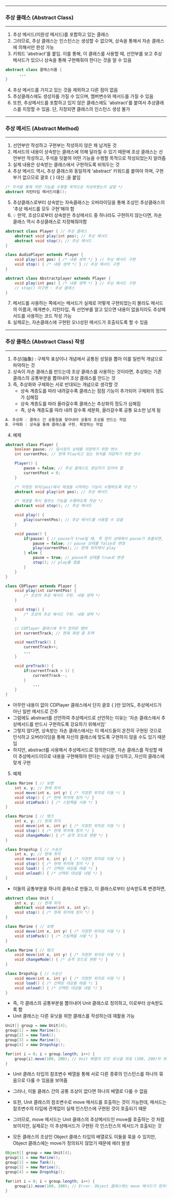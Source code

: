 -----
### 추상 클래스 (Abstract Class)
-----
1. 추상 메서드(미완성 메서드)를 포함하고 있는 클래스
2. 그러므로, 추상 클래스는 인스턴스는 생성할 수 없으며, 상속을 통해서 자손 클래스에 의해서만 완성 가능
3. 키워드 'abstract'를 붙임. 이를 통해, 이 클래스를 사용할 때, 선언부를 보고 추상 메서드가 있으니 상속을 통해 구현해줘야 한다는 것을 알 수 있음
```java
abstract class 클래스이름 {
      ...
}
```

4. 추상 메서드를 가지고 있는 것을 제외하고 다른 점이 없음
5. 추상클래스에도 생성자를 가질 수 있으며, 멤버변수와 메서드를 가질 수 있음
6. 또한, 추상메서드를 포함하고 있지 않은 클래스에도 'abstract'를 붙여서 추상클래스를 지정할 수 있음. 단, 지정되면 클래스의 인스턴스 생성 불가

-----
### 추상 메서드 (Abstract Method)
-----
1. 선언부만 작성하고 구현부는 작성하지 않은 채 남겨둔 것
2. 메서드의 내용이 상속받는 클래스에 의해 달라질 수 있기 때문에 조상 클래스는 선언부만 작성하고, 주석을 덧붙여 어떤 기능을 수행할 목적으로 작성되었는지 알려줌
3. 실제 내용은 상속받는 클래스에서 구현하도록 비워두는 것
4. 추상 메서드 역시, 추상 클래스와 동일하게 'abstract' 키워드를 붙여야 하며, 구현부가 없으므로 괄호 { } 대신 ;을 붙임
```java
/* 주석을 통해 어떤 기능을 수행할 목적으로 작성하였는지 설명 */
abstract 리턴타입 메서드이름();
```

5. 추상클래스로부터 상속받는 자속클래스는 오버라이딩을 통해 조상인 추상클래스의 '추상 메서드를 모두 구현'해야 함
6. 💡 만약, 조상으로부터 상속받은 추상메서드 중 하나라도 구현하지 않는다면, 자손 클래스 역시 추상클래스로 지정해줘야함
```java
abstract class Player { // 추상 클래스
    abstract void play(int pos); // 추상 메서드
    abstract void stop(); // 추상 메서드
}

class AudioPlayer extends Player {
    void play(int pos) { /* 내용 생략 */ } // 추상 메서드 구현
    void stop() { /* 내용 생략 */ } // 추상 메서드 구현
}

abstract class Abstractplayer extends Player {
    void play(int pos) { /* 내용 생략 */ } // 추상 메서드 구현
    // stop() 미구현 : 추상 클래스
}
```

7. 메서드를 사용하는 쪽에서는 메서드가 실제로 어떻게 구현되었는지 몰라도 메서드의 이름과, 매개변수, 리턴타입, 즉 선언부를 알고 있으면 내용이 없을지라도 추상메서드를 사용하는 코드 작성 가능
8. 실제로는, 자손클래스에 구현된 오나성된 메서드가 호출되도록 할 수 있음

-----
### 추상 클래스 (Abstract Class) 작성
-----
1. 추상(抽象) : 구체적 표상이나 개념에서 공통된 성질을 뽑아 이를 일반적 개념으로 파악하는 것
2. 상속이 자손 클래스를 만드는데 조상 클래스를 사용하는 것이라면, 추상화는 기존 클래스의 공통부분을 뽑아내어 조상 클래스를 만드는 것
3. 즉, 추상화와 구체화는 서로 반대되는 개념으로 생각할 것
   - 상속 계층도를 따라 내려갈수록 클래스는 점점 기능이 추가되어 구체화의 정도가 심해짐
   - 상속 계층도를 따라 올라갈수록 클래스는 추상화의 정도가 심해짐
   - 즉, 상속 계층도를 따라 내려 갈수록 세분화, 올라갈수록 공통 요소만 남게 됨
```java
A. 추상화 : 클래스 간 공통점을 찾아내어 공통의 조상을 만드는 작업
B. 구체화 : 상속을 통해 클래스를 구현, 확장하는 작업
```

4. 예제
```java
abstract class Player {
    boolean pause; // 일시정지 상태를 저장하기 위한 변수
    int currentPos; // 현재 Play되고 있는 위치를 저장하기 위한 변수

    Player() {
        pause = false; // 추상 클래스도 생성자가 있어야 함
        currentPost = 0;
    }

    /* 지정된 위치(pos)에서 재생을 시작하는 기능이 수행하도록 작성 */
    abstract void play(int pos); // 추상 메서드

    /* 재생을 즉시 멈추는 기능을 수행하도록 작성 */
    abstract void stop(); // 추상 메서드

    void play() {
        play(currentPos); // 추상 메서드를 사용할 수 있음
    }

    void pause() {
        if(pause) { // pause가 true일 때, 즉 정지 상태에서 pause가 호출되면,
            pause = false; // pause 상태를 false로 변경
            play(currentPos); // 현재 위치에서 play
        } else {
            pause = true; // pause의 상태를 true로 변경
            stop(); // play를 멈춤
        }
    }
}

class CDPlayer extends Player {
    void play(int currentPos) {
        /* 조상의 추상 메서드 구현. 내용 생략 */
    }

    void stop() {
        /* 조상의 추상 메서드 구현. 내용 생략 */
    }

    // CDPlayer 클래스에 추가 정의된 멤버
    int currentTrack; // 현재 재생 중 트랙

    void nextTrack() {
        currentTrack++;
        ...
    }

    void preTrack() {
        if(currentTrack > 1) {
            currentTrack--;
        }
            ...
    }
}
```
  - 아무런 내용이 없이 CDPlayer 클래스에서 단지 괄호 { }만 있어도, 추상메서드가 아닌 일반 메서드로 간주
  - 그럼에도 abstract를 선언하여 추상메서드로 선언하는 이유는 '자손 클래스에서 추상메서드를 반드시 구현하도록 강요하기 위해서임'
  - 그렇지 않다면, 상속받는 자손 클래스에서는 이 메서드들이 온전히 구현된 것으로 인식하고 오버라이딩을 통해 자신의 클래스에 맞도록 구현하지 않을 수도 있기 때문임
  - 하지만, abstract를 사용해서 추상메서드로 정의한다면, 자손 클래스를 작성할 때 이 추상메서드이므로 내용을 구현해줘야 한다는 사실을 인식하고, 자신의 클래스에 맞게 구현

5. 예제
```java
class Marine { // 보병
    int x, y; // 현재 위치
    void move(int x, int y) { /* 지정한 위치로 이동 */ }
    void stop() { /* 현재 위치에 정지 */ }
    void stimPack() { /* 스팀팩을 사용 */ }
}

class Marine { // 탱크
    int x, y; // 현재 위치
    void move(int x, int y) { /* 지정한 위치로 이동 */ }
    void stop() { /* 현재 위치에 정지 */ }
    void changeMode() { /* 공격 모드로 변환 */ }
}

class Dropship { // 수송선
    int x, y; // 현재 위치
    void move(int x, int y) { /* 지정한 위치로 이동 */ }
    void stop() { /* 현재 위치에 정지 */ }
    void load() { /* 선택된 대상을 태움 */ }
    void unload() { /* 선택된 대상을 내림 */ }
}
```
  - 이들의 공통부분을 하나의 클래스로 만들고, 이 클래스로부터 상속받도록 변경하면,
```java
abstract class Unit {
    int x, y; // 현재 위치
    abstract void move(int x, int y);
    void stop() { /* 현재 위치에 정지 */ }
}

class Marine { // 보병
    void move(int x, int y) { /* 지정한 위치로 이동 */ }
    void stimPack() { /* 스팀팩을 사용 */ }
}

class Marine { // 탱크
    void move(int x, int y) { /* 지정한 위치로 이동 */ }
    void changeMode() { /* 공격 모드로 변환 */ }
}

class Dropship { // 수송선
    void move(int x, int y) { /* 지정한 위치로 이동 */ }
    void load() { /* 선택된 대상을 태움 */ }
    void unload() { /* 선택된 대상을 내림 */ }
}
```
  - 즉, 각 클래스의 공통부분을 뽑아내어 Unit 클래스로 정의하고, 이로부터 상속받도록 함
  - Unit 클래스는 다른 유닛을 위한 클래스를 작성하는데 재활용 가능

```java
Unit[] group = new Unit[4];
group[1] = new Marine();
group[2] = new Tank();
group[3] = new Marine();
group[4] = new Dropship();

for(int i = 0; i < group.length; i++) {
    group[i].move(100, 200); // Unit 배열의 모든 유닛을 좌표 (100, 200)의 위치로 이동
}
```
  - Unit 클래스 타입의 참조변수 배열을 통해 서로 다른 종류의 인스턴스를 하나의 묶음으로 다룰 수 있음을 보여줌
  - 그러나, 이들 클래스 간의 공통 조상이 없다면 하나의 배열로 다룰 수 없음
  - 또한, Unit 클래스의 참조변수로 move 메서드를 호출하는 것이 가능한데, 메서드는 참조변수의 타입에 관계없이 실제 인스턴스에 구현된 것이 호출되기 때문
  - 그러므로, move 메서드는 Unit 클래스의 추상메서드인 move를 호출하는 것 처럼 보이지만, 실제로는 이 추상메서드가 구현된 각 인스턴스의 메서드가 호출되는 것

  - 모든 클래스의 조상인 Object 클래스 타입의 배열로도 이들을 묶을 수 있지만, Object 클래스에는 move가 정의되지 않았기 때문에 에러 발생
```java
Object[] group = new Unit[4];
group[1] = new Marine();
group[2] = new Tank();
group[3] = new Marine();
group[4] = new Dropship();

for(int i = 0; i < group.length; i++) {
    group[i].move(100, 200); // Error. Object 클래스에는 move 메서드가 정의되어 있지 않음
}
```
